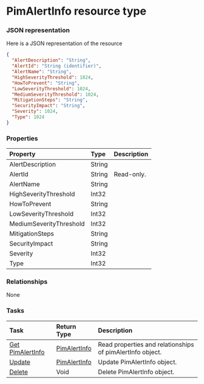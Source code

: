 # PimAlertInfo resource type



### JSON representation

Here is a JSON representation of the resource

<!-- {
  "blockType": "resource",
  "optionalProperties": [

  ],
  "@odata.type": "microsoft.graph.PimAlertInfo"
}-->

```json
{
  "AlertDescription": "String",
  "AlertId": "String (identifier)",
  "AlertName": "String",
  "HighSeverityThreshold": 1024,
  "HowToPrevent": "String",
  "LowSeverityThreshold": 1024,
  "MediumSeverityThreshold": 1024,
  "MitigationSteps": "String",
  "SecurityImpact": "String",
  "Severity": 1024,
  "Type": 1024
}

```
### Properties
| Property	   | Type	|Description|
|:---------------|:--------|:----------|
|AlertDescription|String||
|AlertId|String| Read-only.|
|AlertName|String||
|HighSeverityThreshold|Int32||
|HowToPrevent|String||
|LowSeverityThreshold|Int32||
|MediumSeverityThreshold|Int32||
|MitigationSteps|String||
|SecurityImpact|String||
|Severity|Int32||
|Type|Int32||

### Relationships
None


### Tasks

| Task		   | Return Type	|Description|
|:---------------|:--------|:----------|
|[Get PimAlertInfo](../api/pimalertinfo_get.md) | [PimAlertInfo](pimalertinfo.md) |Read properties and relationships of pimAlertInfo object.|
|[Update](../api/pimalertinfo_update.md) | [PimAlertInfo](pimalertinfo.md)	|Update PimAlertInfo object. |
|[Delete](../api/pimalertinfo_delete.md) | Void	|Delete PimAlertInfo object. |

<!-- uuid: 4ba5c4c5-cd6a-41bb-b379-491e32c59cdd
2015-10-16 22:29:35 UTC -->
<!-- {
  "type": "#page.annotation",
  "description": "PimAlertInfo resource",
  "keywords": "",
  "section": "documentation",
  "tocPath": ""
}-->